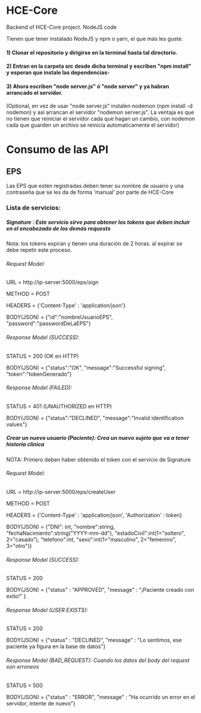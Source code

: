 # HCE-Core
Backend of HCE-Core project. NodeJS code

Tienen que tener instalado NodeJS y npm o yarn, el que más les guste.

#### 1) Clonar el repositorio y dirigirse en la terminal hasta tal directorio.
#### 2) Entran en la carpeta src desde dicha terminal y escriben "npm install" y esperan que instale las dependencias-
#### 3) Ahora escriben "node server.js" ó "node server" y ya habran arrancado el servidor.

(Optional, en vez de usar "node server.js" instalen nodemon (npm install -d nodemon) y así arrancan el servidor "nodemon server.js".
La ventaja es que no tienen que reiniciar el servidor cada que hagan un cambio, con nodemon cada que guarden un archivo se reinicia automaticamente el servidor)

# Consumo de las API
## EPS
Las EPS que estén registradas deben tener su nombre de usuario y una contraseña
que se les da de forma 'manual' por parte de HCE-Core
### Lista de servicios:
##### Signature : Este servicio sirve para obtener los tokens que deben incluir en el encabezado de los demás requests
Nota: los tokens expiran y tienen una duración de 2 horas. al expirar se debe repetir este proceso.
###### Request Model:
URL = http://ip-server:5000/eps/sign

METHOD = POST

HEADERS = {'Content-Type' : 'application/json'}

BODY(JSON) = {"id":"nombreUsuarioEPS", "password":"passwordDeLaEPS"}
###### Response Model (SUCCESS):
STATUS = 200 (OK en HTTP)

BODY(JSON) = {"status":"OK", "message":"Successful signing", "token":"tokenGenerado"}
###### Response Model (FAILED):
STATUS = 401 (UNAUTHORIZED en HTTP)

BODY(JSON) = {"status":"DECLINED", "message":"Invalid identification values"}
##### Crear un nuevo usuario (Paciente): Crea un nuevo sujeto que va a tener historia clinica
NOTA: Primero deben haber obtenido el token con el servicio de Signature
###### Request Model:
URL = http://ip-server:5000/eps/createUser

METHOD = POST

HEADERS = {'Content-Type' : 'application/json', 'Authorization' : token}

BODY(JSON) = {"DNI": int, "nombre":string, "fechaNacimiento":string("YYYY-mm-dd"), "estadoCivil":int(1="soltero", 2="casado"), "telefono":int, "sexo":int(1="masculino", 2="femenino", 3="otro")}
###### Response Model (SUCCESS):
STATUS = 200

BODY(JSON) = {"status" : "APPROVED", "message" : "¡Paciente creado con exito!" }
###### Response Model (USER EXISTS):
STATUS = 200

BODY(JSON) = {"status" : "DECLINED", "message" : "Lo sentimos, ese paciente ya figura en la base de datos"}
###### Response Model (BAD_REQUEST): Cuando los datos del body del request son erroneos
STATUS = 500

BODY(JSON) = {"status" : "ERROR", "message" : "Ha ocurrido un error en el servidor, intente de nuevo"}
